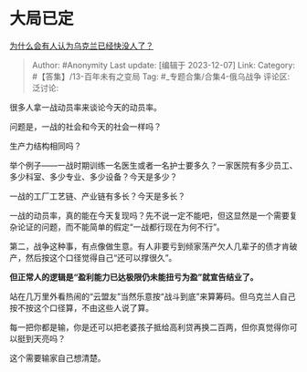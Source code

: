 # 大局已定
[为什么会有人认为乌克兰已经快没人了？](https://www.zhihu.com/question/632789851/answer/3316804411)

> Author: #Anonymity
> Last update: [编辑于 2023-12-07]
> Link:
> Category: #【答集】/13-百年未有之变局
> Tag: #_专题合集/合集4-俄乌战争
> 评论区:
> 泛讨论:

很多人拿一战动员率来谈论今天的动员率。

问题是，一战的社会和今天的社会一样吗？

生产力结构相同吗？

举个例子——一战时期训练一名医生或者一名护士要多久？一家医院有多少员工、多少科室、多少专业、多少设备？今天是多少？

一战的工厂工艺链、产业链有多长？今天是多长？

一战的动员率，真的能在今天复现吗？先不说一定不能吧，但这显然是一个需要复杂论证的问题，而不能简单的假定“一战都行现在为何不行”。

第二，战争这种事，有点像做生意。有人非要亏到倾家荡产欠人几辈子的债才肯破产，然后按这个口径觉得自己“还可以撑很久”。

**但正常人的逻辑是“盈利能力已达极限仍未能扭亏为盈”就宣告结业了。**

站在几万里外看热闹的“云盟友”当然乐意按“战斗到底”来算筹码。但乌克兰人自己按不按这个口径算，不由这些人说了算。

每一把你都是输，你是还可以把老婆孩子抵给高利贷再换二百两，但你真觉得你可以挺到天亮吗？

这个需要输家自己想清楚。
